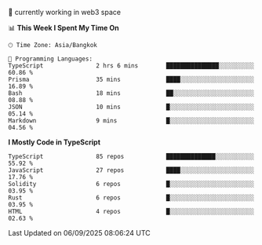 🔭 currently working in web3 space

<!--START_SECTION:waka-->
📊 **This Week I Spent My Time On** 

```text
🕑︎ Time Zone: Asia/Bangkok

💬 Programming Languages: 
TypeScript               2 hrs 6 mins        ███████████████░░░░░░░░░░   60.86 % 
Prisma                   35 mins             ████░░░░░░░░░░░░░░░░░░░░░   16.89 % 
Bash                     18 mins             ██░░░░░░░░░░░░░░░░░░░░░░░   08.88 % 
JSON                     10 mins             █░░░░░░░░░░░░░░░░░░░░░░░░   05.14 % 
Markdown                 9 mins              █░░░░░░░░░░░░░░░░░░░░░░░░   04.56 % 
```

**I Mostly Code in TypeScript** 

```text
TypeScript               85 repos            ██████████████░░░░░░░░░░░   55.92 % 
JavaScript               27 repos            ████░░░░░░░░░░░░░░░░░░░░░   17.76 % 
Solidity                 6 repos             █░░░░░░░░░░░░░░░░░░░░░░░░   03.95 % 
Rust                     6 repos             █░░░░░░░░░░░░░░░░░░░░░░░░   03.95 % 
HTML                     4 repos             █░░░░░░░░░░░░░░░░░░░░░░░░   02.63 % 
```




 Last Updated on 06/09/2025 08:06:24 UTC
<!--END_SECTION:waka-->
